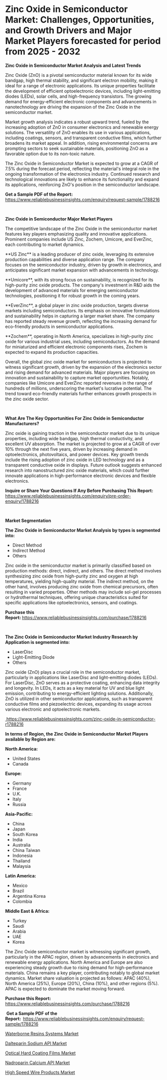 <p><h1>Zinc Oxide in Semiconductor Market: Challenges, Opportunities, and Growth Drivers and Major Market Players forecasted for period from 2025 - 2032</h1></p><p><strong>Zinc Oxide in Semiconductor Market Analysis and Latest Trends</strong></p>
<p><p>Zinc Oxide (ZnO) is a pivotal semiconductor material known for its wide bandgap, high thermal stability, and significant electron mobility, making it ideal for a range of electronic applications. Its unique properties facilitate the development of efficient optoelectronic devices, including light-emitting diodes (LEDs), solar cells, and high-frequency transistors. The growing demand for energy-efficient electronic components and advancements in nanotechnology are driving the expansion of the Zinc Oxide in the semiconductor market.</p><p>Market growth analysis indicates a robust upward trend, fueled by the increasing adoption of ZnO in consumer electronics and renewable energy solutions. The versatility of ZnO enables its use in various applications, including coatings, sensors, and transparent conductive films, which further broadens its market appeal. In addition, rising environmental concerns are prompting sectors to seek sustainable materials, positioning ZnO as a favorable option due to its non-toxic nature.</p><p>The Zinc Oxide in Semiconductor Market is expected to grow at a CAGR of 7.5% during the forecast period, reflecting the material's integral role in the ongoing transformation of the electronics industry. Continued research and technological innovations are likely to enhance its functionality and expand its applications, reinforcing ZnO's position in the semiconductor landscape.</p></p>
<p><strong>Get a Sample PDF of the Report:&nbsp;</strong> <a href="https://www.reliablebusinessinsights.com/enquiry/request-sample/1788216?utm_campaign=57&utm_medium=2&utm_source=Github&utm_content=ia&utm_term=03042025&utm_id=zinc-oxide-in-semiconductor">https://www.reliablebusinessinsights.com/enquiry/request-sample/1788216</a></p>
<p>&nbsp;</p>
<p><strong>Zinc Oxide in Semiconductor Major Market Players</strong></p>
<p><p>The competitive landscape of the Zinc Oxide in the semiconductor market features key players emphasizing quality and innovative applications. Prominent companies include US Zinc, Zochem, Umicore, and EverZinc, each contributing to market dynamics.</p><p>**US Zinc** is a leading producer of zinc oxide, leveraging its extensive production capabilities and diverse application range. The company focuses on the semiconductor industry, driven by growth in electronics, and anticipates significant market expansion with advancements in technology.</p><p>**Umicore**, with its strong focus on sustainability, is recognized for its high-purity zinc oxide products. The company's investment in R&D aids the development of advanced materials for emerging semiconductor technologies, positioning it for robust growth in the coming years.</p><p>**EverZinc**, a global player in zinc oxide production, targets diverse markets including semiconductors. Its emphasis on innovative formulations and sustainability helps in capturing a larger market share. The company has reported steady revenue growth, reflecting the increasing demand for eco-friendly products in semiconductor applications.</p><p>**Zochem**, operating in North America, specializes in high-purity zinc oxide for various industrial uses, including semiconductors. As the demand for miniaturized and efficient electronic components rises, Zochem is expected to expand its production capacities.</p><p>Overall, the global zinc oxide market for semiconductors is projected to witness significant growth, driven by the expansion of the electronics sector and rising demand for advanced materials. Major players are focusing on innovation and sustainability to capture market opportunities. Notably, companies like Umicore and EverZinc reported revenues in the range of hundreds of millions, underscoring the market's lucrative potential. The trend toward eco-friendly materials further enhances growth prospects in the zinc oxide sector.</p></p>
<p>&nbsp;</p>
<p><strong>What Are The Key Opportunities For Zinc Oxide in Semiconductor Manufacturers?</strong></p>
<p><p>Zinc oxide is gaining traction in the semiconductor market due to its unique properties, including wide bandgap, high thermal conductivity, and excellent UV absorption. The market is projected to grow at a CAGR of over 10% through the next five years, driven by increasing demand in optoelectronics, photovoltaics, and power devices. Key growth trends include the rising adoption of zinc oxide in LED technology and as a transparent conductive oxide in displays. Future outlook suggests enhanced research into nanostructured zinc oxide materials, which could further innovate applications in high-performance electronic devices and flexible electronics.</p></p>
<p><strong>Inquire or Share Your Questions If Any Before Purchasing This Report:</strong> <a href="https://www.reliablebusinessinsights.com/enquiry/pre-order-enquiry/1788216?utm_campaign=57&utm_medium=2&utm_source=Github&utm_content=ia&utm_term=03042025&utm_id=zinc-oxide-in-semiconductor">https://www.reliablebusinessinsights.com/enquiry/pre-order-enquiry/1788216</a></p>
<p>&nbsp;</p>
<p><strong>Market Segmentation</strong></p>
<p><strong>The Zinc Oxide in Semiconductor Market Analysis by types is segmented into:</strong></p>
<p><ul><li>Direct Method</li><li>Indirect Method</li><li>Others</li></ul></p>
<p><p>Zinc oxide in the semiconductor market is primarily classified based on production methods: direct, indirect, and others. The direct method involves synthesizing zinc oxide from high-purity zinc and oxygen at high temperatures, yielding high-quality material. The indirect method, on the other hand, involves producing zinc oxide from chemical precursors, often resulting in varied properties. Other methods may include sol-gel processes or hydrothermal techniques, offering unique characteristics suited for specific applications like optoelectronics, sensors, and coatings.</p></p>
<p><strong>Purchase this Report:&nbsp;</strong><a href="https://www.reliablebusinessinsights.com/purchase/1788216?utm_campaign=57&utm_medium=2&utm_source=Github&utm_content=ia&utm_term=03042025&utm_id=zinc-oxide-in-semiconductor">https://www.reliablebusinessinsights.com/purchase/1788216</a></p>
<p>&nbsp;</p>
<p><strong>The Zinc Oxide in Semiconductor Market Industry Research by Application is segmented into:</strong></p>
<p><ul><li>LaserDisc</li><li>Light-Emitting Diode</li><li>Others</li></ul></p>
<p><p>Zinc oxide (ZnO) plays a crucial role in the semiconductor market, particularly in applications like LaserDisc and light-emitting diodes (LEDs). For LaserDisc, ZnO serves as a protective coating, enhancing data integrity and longevity. In LEDs, it acts as a key material for UV and blue light emission, contributing to energy-efficient lighting solutions. Additionally, ZnO is utilized in other semiconductor applications, such as transparent conductive films and piezoelectric devices, expanding its usage across various electronic and optoelectronic markets.</p></p>
<p><a href="https://www.reliablebusinessinsights.com/zinc-oxide-in-semiconductor-r1788216?utm_campaign=57&utm_medium=2&utm_source=Github&utm_content=ia&utm_term=03042025&utm_id=zinc-oxide-in-semiconductor">&nbsp;https://www.reliablebusinessinsights.com/zinc-oxide-in-semiconductor-r1788216</a></p>
<p><strong>In terms of Region, the Zinc Oxide in Semiconductor Market Players available by Region are:</strong></p>
<p>
    <p> <strong> North America: </strong>
        <ul>
            <li>United States</li>
            <li>Canada</li>
        </ul>
        </p> 
    <p> <strong> Europe: </strong>
        <ul>
            <li>Germany</li>
            <li>France</li>
            <li>U.K.</li>
            <li>Italy</li>
            <li>Russia</li>
        </ul>
        </p> 
    <p> <strong> Asia-Pacific: </strong>
        <ul>
            <li>China</li>
            <li>Japan</li>
            <li>South Korea</li>
            <li>India</li>
            <li>Australia</li>
            <li>China Taiwan</li>
            <li>Indonesia</li>
            <li>Thailand</li>
            <li>Malaysia</li>
        </ul>
        </p> 
    <p> <strong> Latin America: </strong>
        <ul>
            <li>Mexico</li>
            <li>Brazil</li>
            <li>Argentina Korea</li>
            <li>Colombia</li>
        </ul>
        </p> 
    <p> <strong> Middle East & Africa: </strong>
        <ul>
            <li>Turkey</li>
            <li>Saudi</li>
            <li>Arabia</li>
            <li>UAE</li>
            <li>Korea</li>
        </ul>
    </p>
    </p>
<p><p>The Zinc Oxide semiconductor market is witnessing significant growth, particularly in the APAC region, driven by advancements in electronics and renewable energy applications. North America and Europe are also experiencing steady growth due to rising demand for high-performance materials. China remains a key player, contributing notably to global market dynamics. Market share valuation is projected as follows: APAC (40%), North America (25%), Europe (20%), China (10%), and other regions (5%). APAC is expected to dominate the market moving forward.</p></p>
<p><strong>Purchase this Report: </strong><a href="https://www.reliablebusinessinsights.com/purchase/1788216?utm_campaign=57&utm_medium=2&utm_source=Github&utm_content=ia&utm_term=03042025&utm_id=zinc-oxide-in-semiconductor">https://www.reliablebusinessinsights.com/purchase/1788216</a></p>
<p>&nbsp;<strong>Get a Sample PDF of the Report:&nbsp;&nbsp;</strong><a href="https://www.reliablebusinessinsights.com/enquiry/request-sample/1788216?utm_campaign=57&utm_medium=2&utm_source=Github&utm_content=ia&utm_term=03042025&utm_id=zinc-oxide-in-semiconductor">https://www.reliablebusinessinsights.com/enquiry/request-sample/1788216</a></p>
<p><strong></strong></p>
<p><p><a href="https://github.com/houltngake/Market-Research-Report-List-1/blob/main/waterborne-resins-systems-market.md?utm_campaign=57&utm_medium=2&utm_source=Github&utm_content=ia&utm_term=03042025&utm_id=zinc-oxide-in-semiconductor">Waterborne Resins Systems Market</a></p><p><a href="https://github.com/direepittr/Market-Research-Report-List-1/blob/main/dalteparin-sodium-api-market.md?utm_campaign=57&utm_medium=2&utm_source=Github&utm_content=ia&utm_term=03042025&utm_id=zinc-oxide-in-semiconductor">Dalteparin Sodium API Market</a></p><p><a href="https://github.com/pllahoithana9/Market-Research-Report-List-1/blob/main/optical-hard-coating-films-market.md?utm_campaign=57&utm_medium=2&utm_source=Github&utm_content=ia&utm_term=03042025&utm_id=zinc-oxide-in-semiconductor">Optical Hard Coating Films Market</a></p><p><a href="https://github.com/quiraytaibat/Market-Research-Report-List-1/blob/main/nadroparin-calcium-api-market.md?utm_campaign=57&utm_medium=2&utm_source=Github&utm_content=ia&utm_term=03042025&utm_id=zinc-oxide-in-semiconductor">Nadroparin Calcium API Market</a></p><p><a href="https://github.com/zeyddaddo4/Market-Research-Report-List-1/blob/main/high-speed-wire-products-market.md?utm_campaign=57&utm_medium=2&utm_source=Github&utm_content=ia&utm_term=03042025&utm_id=zinc-oxide-in-semiconductor">High Speed Wire Products Market</a></p></p>